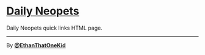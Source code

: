 # [Daily Neopets](https://ethanthatonekid.github.io/daily-neopets.html/)

Daily Neopets quick links HTML page.

---

By [**@EthanThatOneKid**](https://github.com/EthanThatOneKid)
